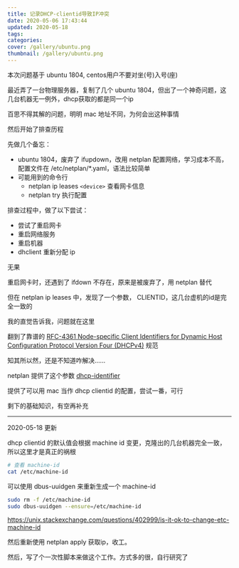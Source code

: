 ```yaml
---
title: 记录DHCP-clientid导致IP冲突
date: 2020-05-06 17:43:44
updated: 2020-05-18
tags:
categories:
cover: /gallery/ubuntu.png
thumbnail: /gallery/ubuntu.png
---
```


本次问题基于 ubuntu 1804, centos用户不要对坐(号)入号(座)

最近弄了一台物理服务器，复制了几个 ubuntu 1804，但出了一个神奇问题，这几台机器无一例外，dhcp获取的都是同一个ip

百思不得其解的问题，明明 mac 地址不同，为何会出这种事情

然后开始了排查历程

先做几个备忘：
 - ubuntu 1804，废弃了 ifupdown，改用 netplan 配置网络，学习成本不高，配置文件在 /etc/netplan/*.yaml，语法比较简单
 - 可能用到的命令行 
   * netplan ip leases `<device>` 查看网卡信息
   * netplan try 执行配置

排查过程中，做了以下尝试：

- 尝试了重启网卡
- 重启网络服务
- 重启机器
- dhclient 重新分配 ip

无果

重启网卡时，还遇到了 ifdown 不存在，原来是被废弃了，用 netplan 替代

但在 netplan ip leases 中，发现了一个参数， CLIENTID，这几台虚机的id是完全一致的

我的直觉告诉我，问题就在这里

翻到了靠谱的 [RFC-4361 Node-specific Client Identifiers for Dynamic Host Configuration Protocol Version Four (DHCPv4)](https://tools.ietf.org/html/rfc4361) 规范

知其所以然，还是不知道咋解决……

netplan 提供了这个参数 [dhcp-identifier](http://manpages.ubuntu.com/manpages/cosmic/man5/netplan.5.html)

提供了可以用 mac 当作 dhcp clientid 的配置，尝试一番，可行

剩下的基础知识，有空再补充

---

2020-05-18 更新

dhcp clientid 的默认值会根据 machine id 变更，克隆出的几台机器完全一致，所以这里才是真正的祸根

```sh
# 查看 machine-id
cat /etc/machine-id
```

可以使用 dbus-uuidgen 来重新生成一个 machine-id

```sh
sudo rm -f /etc/machine-id
sudo dbus-uuidgen --ensure=/etc/machine-id
```

https://unix.stackexchange.com/questions/402999/is-it-ok-to-change-etc-machine-id

然后重新使用 netplan apply 获取ip，收工。

然后，写了个一次性脚本来做这个工作。方式多的很，自行研究了
